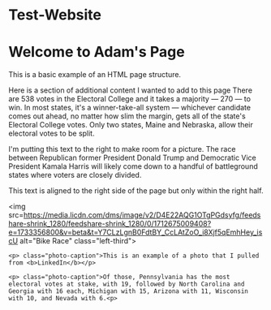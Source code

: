 # Test-Website

<!DOCTYPE html>
<html lang="en">
<head>
  <meta charset="UTF-8">
  <meta name="viewport" content="width=device-width, initial-scale=1.0">
  <title>My Web Page</title>
  <link rel="stylesheet" href="styles.css">
</head>
<body>

  <h1>Welcome to Adam's Page</h1>
  <p>This is a basic example of an HTML page structure.</p>
  <p class="indented">Here is a section of additional content I wanted to add to this page There are 538 votes in the Electoral College and it takes a majority — 270 — to win. In most states, it's a winner-take-all system — whichever candidate comes out ahead, no matter how slim the margin, gets all of the state's Electoral College votes. Only two states, Maine and Nebraska, allow their electoral votes to be split.
      
  </p>
<div class="right-half">
<p>I'm putting this text to the right to make room for a picture. The race between Republican former President Donald Trump and Democratic Vice President Kamala Harris will likely come down to a handful of battleground states where voters are closely divided. <p>
<div class="right-half">
</div>    
  <p>This text is aligned to the right side of the page but only within the right half.</p>
</div>

<img src=https://media.licdn.com/dms/image/v2/D4E22AQG1OTgPGdsyfg/feedshare-shrink_1280/feedshare-shrink_1280/0/1712675009408?e=1733356800&v=beta&t=Y7CLzLgnB0FdtBY_CcLAtZoO_i8Xjf5qEmhHey_iscU alt="Bike Race" class="left-third">

    <p> class="photo-caption">This is an example of a photo that I pulled from <b>LinkedIn</b></p>
    
    <p> class="photo-caption">Of those, Pennsylvania has the most electoral votes at stake, with 19, followed by North Carolina and Georgia with 16 each, Michigan with 15, Arizona with 11, Wisconsin with 10, and Nevada with 6.<p>

</body>
</html>
